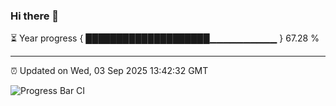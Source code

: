 ### Hi there 👋

⏳ Year progress { ████████████████████▁▁▁▁▁▁▁▁▁▁ } 67.28 %

---

⏰ Updated on Wed, 03 Sep 2025 13:42:32 GMT

![Progress Bar CI](https://github.com/IshwaranRudhara/GIT-ACTION/workflows/Progress%20Bar%20CI/badge.svg)

